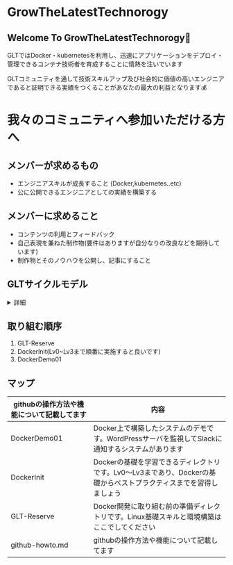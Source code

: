 # GrowTheLatestTechnorogy

## Welcome To GrowTheLatestTechnorogy🎉
GLTではDocker・kubernetesを利用し、迅速にアプリケーションをデプロイ・管理できるコンテナ技術者を育成することに情熱を注いでいます

GLTコミュニティを通して技術スキルアップ及び社会的に価値の高いエンジニアであると証明できる実績をつくることがあなたの最大の利益となります💰

# 我々のコミュニティへ参加いただける方へ
## メンバーが求めるもの
- エンジニアスキルが成長すること (Docker,kubernetes..etc) 
- 公に公開できるエンジニアとしての実績を構築する
## メンバーに求めること
- コンテンツの利用とフィードバック
- 自己表現を兼ねた制作物(要件はありますが自分なりの改良などを期待しています)
- 制作物とそのノウハウを公開し、記事にすること

## GLTサイクルモデル
<details>
<summary> 詳細 </summary>
 
- GLTサイクルモデルってなに？
  - 継続的にコンテンツを作りプロジェクトを拡大していく取り組み

- 何するの？
  - デモ作成 → レビュー会・コンテンツ概要設計 → コンテンツ作成 → コンテンツレビュー →改善
    コンテンツ概要設計では、コンテンツに何が必要なのか、コンテンツはどんな構造になるのかを大雑把に作成致します。
 
- 各ステップの説明
 
| ステップ            | 内容                   |
|-----------------|----------------------|
| デモ作成            | コンテンツの元になるデモの作成      |
| レビュー会・コンテンツ概要設計 | デモの発表とコンテンツ大枠の作成     |
| コンテンツ作成         | コンテンツ作成              |
| コンテンツレビュー       | 作成したコンテンツのレビュー会      |
| 改善              | レビューFB(フィードバック)を元に改善 |
 
</details>

## 取り組む順序
1. GLT-Reserve
2. DockerInit(Lv0~Lv3まで順番に実施すると良いです)
3. DockerDemo01

## マップ
| githubの操作方法や機能について記載してます   | 内容                                                                 |
|----------------------------|--------------------------------------------------------------------|
| DockerDemo01               | Docker上で構築したシステムのデモです。WordPressサーバを監視してSlackに通知するシステムがあります         |
| DockerInit                 | Dockerの基礎を学習できるディレクトリです。Lv0～Lv3まであり、Dockerの基礎からベストプラクティスまでを習得しましょう |
| GLT-Reserve                | Docker開発に取り組む前の準備ディレクトリです。Linux基礎スキルと環境構築はここでしてください                |
| github-howto.md            | githubの操作方法や機能について記載してます                                           |   


